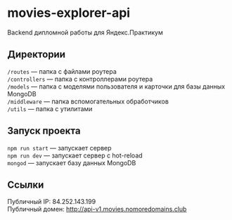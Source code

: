 # movies-explorer-api
Backend дипломной работы для Яндекс.Практикум

## Директории

`/routes` — папка с файлами роутера   
`/controllers` — папка с контроллерами роутера   
`/models` — папка с моделями пользователя и карточки для базы данных MongoDB   
`/middleware` — папка вспомогательных обработчиков   
`/utils` — папка с утилитами

## Запуск проекта

`npm run start` — запускает сервер   
`npm run dev` — запускает сервер с hot-reload   
`mongod` — запускает базу данных MongoDB   

## Ссылки

Публичный IP: 84.252.143.199  
Публичный домен: http://api-v1.movies.nomoredomains.club  
